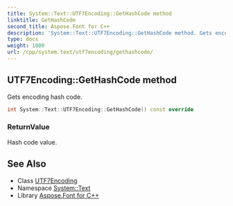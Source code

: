 ```yaml
---
title: System::Text::UTF7Encoding::GetHashCode method
linktitle: GetHashCode
second_title: Aspose.Font for C++
description: 'System::Text::UTF7Encoding::GetHashCode method. Gets encoding hash code in C++.'
type: docs
weight: 1000
url: /cpp/system.text/utf7encoding/gethashcode/
---
```

## UTF7Encoding::GetHashCode method


Gets encoding hash code.

```cpp
int System::Text::UTF7Encoding::GetHashCode() const override
```


### ReturnValue

Hash code value.

## See Also

* Class [UTF7Encoding](../)
* Namespace [System::Text](../../)
* Library [Aspose.Font for C++](../../../)
